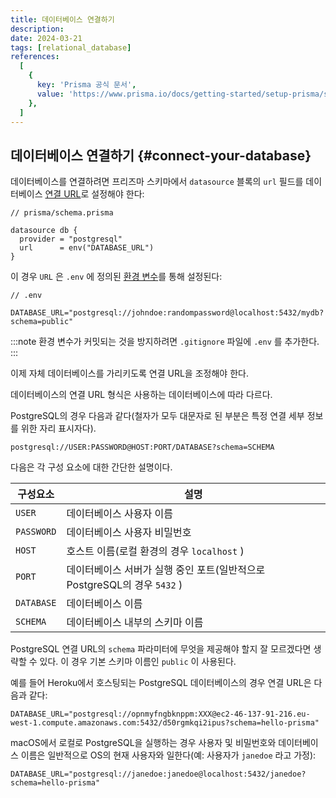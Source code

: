 ```yaml
---
title: 데이터베이스 연결하기
description:
date: 2024-03-21
tags: [relational_database]
references:
  [
    {
      key: 'Prisma 공식 문서',
      value: 'https://www.prisma.io/docs/getting-started/setup-prisma/start-from-scratch/relational-databases/connect-your-database-typescript-postgresql',
    },
  ]
---
```


## 데이터베이스 연결하기 {#connect-your-database}

데이터베이스를 연결하려면 프리즈마 스키마에서 `datasource` 블록의 `url` 필드를 데이터베이스 [연결 URL](https://www.prisma.io/docs/orm/reference/connection-urls)로 설정해야 한다:

```prisma
// prisma/schema.prisma

datasource db {
  provider = "postgresql"
  url      = env("DATABASE_URL")
}
```

이 경우 `URL` 은 `.env` 에 정의된 [환경 변수](https://www.prisma.io/docs/orm/more/development-environment/environment-variables)를 통해 설정된다:

```text
// .env

DATABASE_URL="postgresql://johndoe:randompassword@localhost:5432/mydb?schema=public"
```

:::note
환경 변수가 커밋되는 것을 방지하려면 `.gitignore` 파일에 `.env` 를 추가한다.
:::

이제 자체 데이터베이스를 가리키도록 연결 URL을 조정해야 한다.

데이터베이스의 연결 URL 형식은 사용하는 데이터베이스에 따라 다르다.

PostgreSQL의 경우 다음과 같다(철자가 모두 대문자로 된 부분은 특정 연결 세부 정보를 위한 자리 표시자다).

```text
postgresql://USER:PASSWORD@HOST:PORT/DATABASE?schema=SCHEMA
```

다음은 각 구성 요소에 대한 간단한 설명이다.

| 구성요소   | 설명                                                                     |
| ---------- | ------------------------------------------------------------------------ |
| `USER`     | 데이터베이스 사용자 이름                                                 |
| `PASSWORD` | 데이터베이스 사용자 비밀번호                                             |
| `HOST`     | 호스트 이름(로컬 환경의 경우 `localhost` )                               |
| `PORT`     | 데이터베이스 서버가 실행 중인 포트(일반적으로 PostgreSQL의 경우 `5432` ) |
| `DATABASE` | 데이터베이스 이름                                                        |
| `SCHEMA`   | 데이터베이스 내부의 스키마 이름                                          |

PostgreSQL 연결 URL의 `schema` 파라미터에 무엇을 제공해야 할지 잘 모르겠다면 생략할 수 있다. 이 경우 기본 스키마 이름인 `public` 이 사용된다.

예를 들어 Heroku에서 호스팅되는 PostgreSQL 데이터베이스의 경우 연결 URL은 다음과 같다:

```text
DATABASE_URL="postgresql://opnmyfngbknppm:XXX@ec2-46-137-91-216.eu-west-1.compute.amazonaws.com:5432/d50rgmkqi2ipus?schema=hello-prisma"
```

macOS에서 로컬로 PostgreSQL을 실행하는 경우 사용자 및 비밀번호와 데이터베이스 이름은 일반적으로 OS의 현재 사용자와 일한다(예: 사용자가 `janedoe` 라고 가정):

```text
DATABASE_URL="postgresql://janedoe:janedoe@localhost:5432/janedoe?schema=hello-prisma"
```
